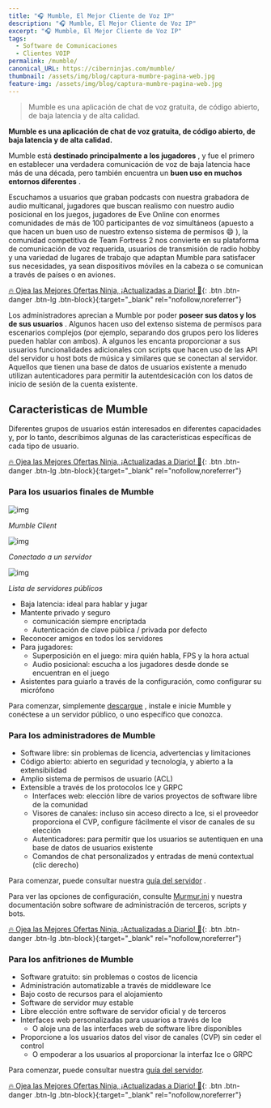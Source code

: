 ```yaml
---
title: "🎧 Mumble, El Mejor Cliente de Voz IP"
description: "🎧 Mumble, El Mejor Cliente de Voz IP"
excerpt: "🎧 Mumble, El Mejor Cliente de Voz IP"
tags:
  - Software de Comunicaciones
  - Clientes VOIP
permalink: /mumble/
canonical_URL: https://ciberninjas.com/mumble/
thumbnail: /assets/img/blog/captura-mumbre-pagina-web.jpg
feature-img: /assets/img/blog/captura-mumbre-pagina-web.jpg
---
```


> Mumble es una aplicaci&oacute;n de chat de voz gratuita, de c&oacute;digo abierto, de baja latencia y de alta calidad.

**Mumble es una aplicaci&oacute;n de chat de voz gratuita, de c&oacute;digo abierto, de baja latencia y de alta calidad.**

Mumble est&aacute; **destinado principalmente a los jugadores** , y fue el primero en establecer una verdadera comunicaci&oacute;n de voz de baja latencia hace m&aacute;s de una d&eacute;cada, pero tambi&eacute;n encuentra un **buen uso en muchos entornos diferentes** .

Escuchamos a usuarios que graban podcasts con nuestra grabadora de audio multicanal, jugadores que buscan realismo con nuestro audio posicional en los juegos, jugadores de Eve Online con enormes comunidades de m&aacute;s de 100 participantes de voz simult&aacute;neos (apuesto a que hacen un buen uso de nuestro extenso sistema de permisos 😄 ), la comunidad competitiva de Team Fortress 2 nos convierte en su plataforma de comunicaci&oacute;n de voz requerida, usuarios de transmisi&oacute;n de radio hobby y una variedad de lugares de trabajo que adaptan Mumble para satisfacer sus necesidades, ya sean dispositivos m&oacute;viles en la cabeza o se comunican a trav&eacute;s de países o en aviones.

[🔥 Ojea las Mejores Ofertas Ninja, ¡Actualizadas a Diario! 🎁](https://www.amazon.es/shop/cibercursos){: .btn .btn-danger .btn-lg .btn-block}{:target="_blank" rel="nofollow,noreferrer"}

Los administradores aprecian a Mumble por poder **poseer sus datos y los de sus usuarios** . Algunos hacen uso del extenso sistema de permisos para escenarios complejos (por ejemplo, separando dos grupos pero los líderes pueden hablar con ambos). A algunos les encanta proporcionar a sus usuarios funcionalidades adicionales con scripts que hacen uso de las API del servidor u host bots de m&uacute;sica y similares que se conectan al servidor. Aquellos que tienen una base de datos de usuarios existente a menudo utilizan autenticadores para permitir la autentdesicaci&oacute;n con los datos de inicio de sesi&oacute;n de la cuenta existente.

## **Caracteristicas de Mumble**

Diferentes grupos de usuarios est&aacute;n interesados en diferentes capacidades y, por lo tanto, describimos algunas de las características específicas de cada tipo de usuario.

[🔥 Ojea las Mejores Ofertas Ninja, ¡Actualizadas a Diario! 🎁](https://www.amazon.es/shop/cibercursos){: .btn .btn-danger .btn-lg .btn-block}{:target="_blank" rel="nofollow,noreferrer"}

### **Para los usuarios finales de Mumble**

![img](https://www.mumble.info/client-screenshots/empty.png)

_Mumble Client_

![img](https://www.mumble.info/client-screenshots/connected.png)

_Conectado a un servidor_

![img](https://www.mumble.info/client-screenshots/public-server-list.png)

_Lista de servidores p&uacute;blicos_

* Baja latencia: ideal para hablar y jugar
* Mantente privado y seguro
  * comunicaci&oacute;n siempre encriptada
  * Autenticaci&oacute;n de clave p&uacute;blica / privada por defecto
* Reconocer amigos en todos los servidores
* Para jugadores:
  * Superposici&oacute;n en el juego: mira qui&eacute;n habla, FPS y la hora actual
  * Audio posicional: escucha a los jugadores desde donde se encuentran en el juego
* Asistentes para guiarlo a trav&eacute;s de la configuraci&oacute;n, como configurar su micr&oacute;fono

Para comenzar, simplemente [descargue](https://kutt.it/mumbledescargar) , instale e inicie Mumble y con&eacute;ctese a un servidor p&uacute;blico, o uno específico que conozca.

### **Para los administradores de Mumble**

* Software libre: sin problemas de licencia, advertencias y limitaciones
* C&oacute;digo abierto: abierto en seguridad y tecnología, y abierto a la extensibilidad
* Amplio sistema de permisos de usuario (ACL)
* Extensible a trav&eacute;s de los protocolos Ice y GRPC
  * Interfaces web: elecci&oacute;n libre de varios proyectos de software libre de la comunidad
  * Visores de canales: incluso sin acceso directo a Ice, si el proveedor proporciona el CVP, configure f&aacute;cilmente el visor de canales de su elecci&oacute;n
  * Autenticadores: para permitir que los usuarios se autentiquen en una base de datos de usuarios existente
  * Comandos de chat personalizados y entradas de men&uacute; contextual (clic derecho)

Para comenzar, puede consultar nuestra [guía del servidor](https://wiki.mumble.info/wiki/Murmurguide) .

Para ver las opciones de configuraci&oacute;n, consulte [Murmur.ini](https://wiki.mumble.info/wiki/Murmur.ini) y nuestra documentaci&oacute;n sobre software de administraci&oacute;n de terceros, scripts y bots.

[🔥 Ojea las Mejores Ofertas Ninja, ¡Actualizadas a Diario! 🎁](https://www.amazon.es/shop/cibercursos){: .btn .btn-danger .btn-lg .btn-block}{:target="_blank" rel="nofollow,noreferrer"}

### **Para los anfitriones de Mumble**

* Software gratuito: sin problemas o costos de licencia
* Administraci&oacute;n automatizable a trav&eacute;s de middleware Ice
* Bajo costo de recursos para el alojamiento
* Software de servidor muy estable
* Libre elecci&oacute;n entre software de servidor oficial y de terceros
* Interfaces web personalizadas para usuarios a trav&eacute;s de Ice
  * O aloje una de las interfaces web de software libre disponibles
* Proporcione a los usuarios datos del visor de canales (CVP) sin ceder el control
  * O empoderar a los usuarios al proporcionar la interfaz Ice o GRPC

Para comenzar, puede consultar nuestra [guía del servidor](https://wiki.mumble.info/wiki/Murmurguide).

[🔥 Ojea las Mejores Ofertas Ninja, ¡Actualizadas a Diario! 🎁](https://www.amazon.es/shop/cibercursos){: .btn .btn-danger .btn-lg .btn-block}{:target="_blank" rel="nofollow,noreferrer"}